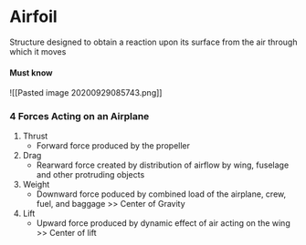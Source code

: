 # Airfoil
Structure designed to obtain a reaction upon its surface from the air through which it moves

#### Must know
![[Pasted image 20200929085743.png]]

### 4 Forces Acting on an Airplane
1. Thrust
	- Forward force produced by the propeller
2. Drag
	- Rearward force created by distribution of airflow by wing, fuselage and other protruding objects
3. Weight
	- Downward force poduced by combined load of the airplane, crew, fuel, and baggage
			\>> Center of Gravity
4. Lift
	- Upward force produced by dynamic effect of air acting on the wing 
			\>> Center of lift